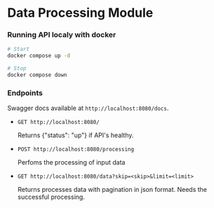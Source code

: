 # Data Processing Module

### Running API localy with docker

```bash
# Start
docker compose up -d

# Stop
docker compose down
```

### Endpoints

Swagger docs available at `http://localhost:8080/docs`.

- `GET http://localhost:8080/`

   Returns {"status": "up"} if API's healthy.

- `POST http://localhost:8080/processing`
   
   Perfoms the processing of input data

- `GET http://localhost:8080/data?skip=<skip>&limit=<limit>`

   Returns processes data with pagination in json format. Needs the successful processing.
